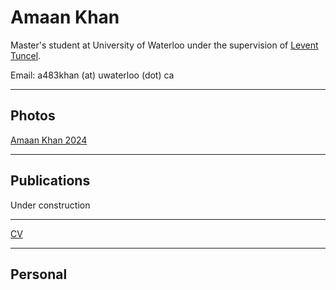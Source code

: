 # Amaan Khan

Master's student at University of Waterloo under the supervision of [Levent Tuncel](https://www.math.uwaterloo.ca/~ltuncel/).

Email: a483khan (at) uwaterloo (dot) ca

---

## Photos

[Amaan Khan 2024](AmaanPic2024.jpg "Me, 2024")

---

## Publications
Under construction

<!-- | *Publication Title 1* | Journal / Conference | 202X | [Link](#) | -->

---

[CV](CVAmaanKhan.html)

---

## Personal
